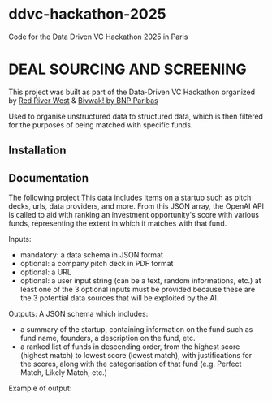 # ddvc-hackathon-2025
Code for the Data Driven VC Hackathon 2025 in Paris

# DEAL SOURCING AND SCREENING

This project was built as part of the Data-Driven VC Hackathon organized by [Red River West](https://redriverwest.com) & [Bivwak! by BNP Paribas](https://bivwak.bnpparibas/)

Used to organise unstructured data to structured data, which is then filtered for the purposes of being matched with specific funds. 

## Installation

## Documentation
The following project This data includes items on a startup such as pitch decks, urls, data providers, and more. From this JSON array, the OpenAI API is called to aid with ranking an investment opportunity's score with various funds, representing the extent in which it matches with that fund.

Inputs:
- mandatory: a data schema in JSON format
- optional: a company pitch deck in PDF format
- optional: a URL
- optional: a user input string (can be a text, random informations, etc.) at least one of the 3 optional inputs must be provided because these are the 3 potential data sources that will be exploited by the AI.

Outputs: 
A JSON schema which includes:
- a summary of the startup, containing information on the fund such as fund name, founders, a description on the fund, etc.
- a ranked list of funds in descending order, from the highest score (highest match) to lowest score (lowest match), with justifications for the scores, along with the categorisation of that fund (e.g. Perfect Match, Likely Match, etc.)

Example of output:
```json


```